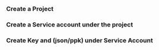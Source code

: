 
### Create a Project
### Create a Service account under the project
### Create Key and (json/ppk) under Service Account
